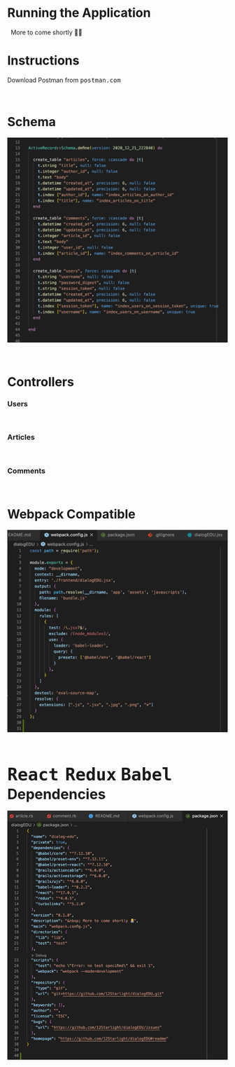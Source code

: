 # <strong>Running the Application</strong>
&nbsp;
More to come shortly 👨‍💻

# **Instructions**

Download Postman from <kbd>postman.com</kbd>


&nbsp;

# **Schema**

![alt text](./app/assets/images/Screen%20Shot%202020-12-21%20at%205.56.32%20PM.jpg "Schema")


&nbsp;

# **Controllers**


### **Users**

&nbsp;

### **Articles**

&nbsp;

### **Comments**

&nbsp;

# **Webpack Compatible** 

![alt text](app/assets/images/Screen%20Shot%202020-12-22%20at%205.10.36%20PM.jpg "Webpack file")

<br>

<h2><strong><font size="7"><kbd>React</kbd></font> &nbsp; <font size="7"><kbd>Redux</kbd></font> &nbsp;<font size="7"><kbd>Babel</kbd></font> &nbsp; <font size="6">Dependencies</font></strong></h2>

![alt text](./app/assets/images/Screen%20Shot%202020-12-22%20at%205.16.50%20PM.jpg "Npm Dependencies")